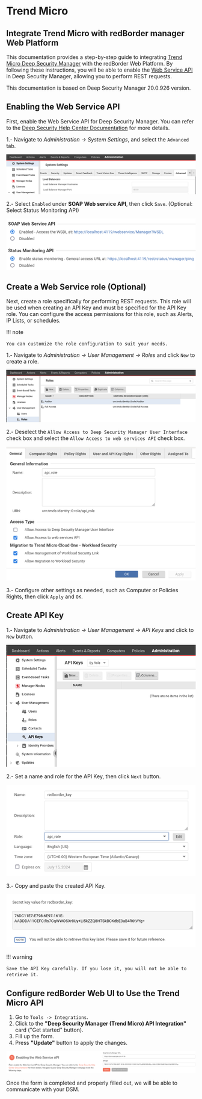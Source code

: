 # Trend Micro

## Integrate Trend Micro with redBorder manager Web Platform

This documentation provides a step-by-step guide to integrating [Trend Micro Deep Security Manager](https://www.trendmicro.com/en_us/business/products/hybrid-cloud/deep-security.html?utm_content=ent_cloud+security_lg_e_es_wg_ao_search&ent_cloud+one_lg_e_es_wg_ao_search&gad_source=1&gclid=Cj0KCQjwkdO0BhDxARIsANkNcrel8Dzy3FK5eq43xqTjoUjEzbPHWa83z9Di5gBm_DLFxWQUQGkY3g8aAjV-EALw_wcB) with the redBorder Web Platform. By following these instructions, you will be able to enable the [Web Service API](https://automation.deepsecurity.trendmicro.com/article/20_0/api-reference/) in Deep Security Manager, allowing you to perform REST requests.

This documentation is based on Deep Security Manager 20.0.926 version.

## Enabling the Web Service API

First, enable the Web Service API for Deep Security Manager. You can refer to the [Deep Security Help Center Documentation](https://help.deepsecurity.trendmicro.com/20_0/on-premise/welcome.html) for more details. 

1.- Navigate to *Administration -> System Settings*, and select the `Advanced` tab.

![Admin panel Advanced Settings](images/trend_micro_step_1.png)

2.- Select `Enabled` under **SOAP Web service API**, then click `Save`. (Optional: Select Status Monitoring API)

![Select SOAP Web service API](images/trend_micro_step_2.png)

## Create a Web Service role (Optional)

Next, create a role specifically for performing REST requests. This role will be used when creating an API Key and must be specified for the API Key role. You can configure the access permissions for this role, such as Alerts, IP Lists, or schedules.

!!! note

    You can customize the role configuration to suit your needs.

1.- Navigate to *Administration -> User Management -> Roles* and click `New` to create a role.

![Create Role View](images/trend_micro_step_3.png)

2.- Deselect the `Allow Access to Deep Security Manager User Interface` check box and select the `Allow Access to web services API` check box.

![Configure New Role View](images/trend_micro_step_4.png)

3.- Configure other settings as needed, such as Computer or Policies Rights, then click `Apply` and `OK`.

## Create API Key

1.- Navigate to *Administration -> User Management -> API Keys* and click to `New` button.

![Create API Key View](images/trend_micro_step_5.png)

2.- Set a name and role for the API Key, then click `Next` button.

![Configure New API Key View](images/trend_micro_step_6.png)

3.- Copy and paste the created API Key.

![Copy API Key View](images/trend_micro_step_7.png)

!!! warning

    Save the API Key carefully. If you lose it, you will not be able to retrieve it.

## Configure redBorder Web UI to Use the Trend Micro API

1. Go to `Tools -> Integrations`.
2. Click to the  **"Deep Security Manager (Trend Micro) API Integration"** card ("Get started" button).
3. Fill up the form.
4. Press **"Update"** button to apply the changes.

![Copy API Key View](images/trend_micro_step_8.png)

Once the form is completed and properly filled out, we will be able to communicate with your DSM.